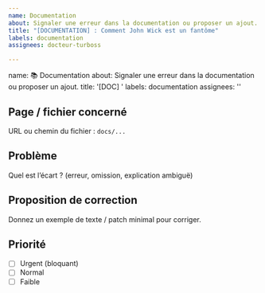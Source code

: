 ```yaml
---
name: Documentation
about: Signaler une erreur dans la documentation ou proposer un ajout.
title: "[DOCUMENTATION] : Comment John Wick est un fantôme"
labels: documentation
assignees: docteur-turboss

---
```


name: 📚 Documentation
about: Signaler une erreur dans la documentation ou proposer un ajout.
title: '[DOC] '
labels: documentation
assignees: ''

## Page / fichier concerné
URL ou chemin du fichier : `docs/...`

## Problème
Quel est l’écart ? (erreur, omission, explication ambiguë)

## Proposition de correction
Donnez un exemple de texte / patch minimal pour corriger.

## Priorité
- [ ] Urgent (bloquant)
- [ ] Normal
- [ ] Faible
